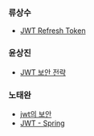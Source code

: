 ### 류상수

- [JWT Refresh Token](https://igoc.github.io/computer-science/web/jwt-refresh-token/)

### 윤상진

- [JWT 보안 전략](https://sangjin22.tistory.com/41)

### 노태완

- [jwt의 보안](https://ncodingdiary.tistory.com/157)
- [JWT - Spring](https://ncodingdiary.tistory.com/158)
